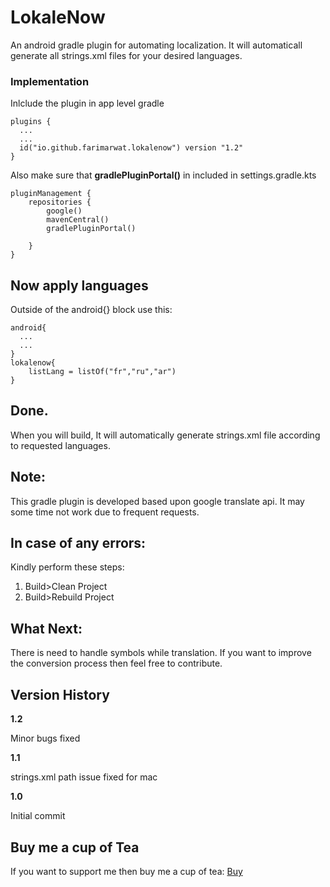 # LokaleNow
An android gradle plugin for automating localization. It will automaticall generate all strings.xml files for your desired languages.

### Implementation
Inlclude the plugin in app level gradle
```
plugins {
  ...
  ...
  id("io.github.farimarwat.lokalenow") version "1.2"
}
```

Also make sure that **gradlePluginPortal()** in included in settings.gradle.kts
```
pluginManagement {
    repositories {
        google()
        mavenCentral()
        gradlePluginPortal()

    }
}
```

## Now apply languages
Outside of the android{} block use this:
```
android{
  ...
  ...
}
lokalenow{
    listLang = listOf("fr","ru","ar")
}
```
## Done.
When you will build, It will automatically generate strings.xml file according to requested languages.

## Note:
This gradle plugin is developed based upon google translate api. It may some time not work due to frequent requests.

## In case of any errors:
Kindly perform these steps:
1. Build>Clean Project
2. Build>Rebuild Project

## What Next:
There is need to handle symbols while translation. If you want to improve the conversion process then feel free to contribute.

## Version History
**1.2**

Minor bugs fixed

**1.1**

strings.xml path issue fixed for mac

**1.0**

Initial commit

## Buy me a cup of Tea
If you want to support me then buy me a cup of tea:
<a href="https://www.patreon.com/farimarwat">Buy</a>
